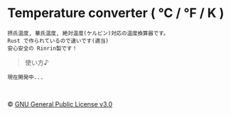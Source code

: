 # Temperature converter ( °C / °F / K )

    摂氏温度, 華氏温度, 絶対温度(ケルビン)対応の温度換算器です。
    Rust で作られているので速いです(適当)
    安心安全の Rinrin製です！

> 使い方♪

`現在開発中...`

<br />

© [GNU General Public License v3.0](./LICENSE.md)